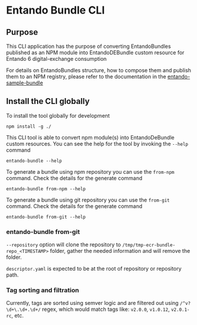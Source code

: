 # Entando Bundle CLI

## Purpose
This CLI application has the purpose of converting EntandoBundles published as an NPM module into EntandoDEBundle custom resource for Entando 6 digital-exchange consumption

For details on EntandoBundles structure, how to compose them and publish them to an NPM registry, please refer to the documentation in the [entando-sample-bundle](https://github.com/entando-k8s/entando-sample-bundle)

## Install the CLI globally
To install the tool globally for development
```
npm install -g ./
```

This CLI tool is able to convert npm module(s) into EntandoDeBundle custom resources. You can see the help for the tool by invoking the `--help` command

```
entando-bundle --help
```

To generate a bundle using npm repository you can use the `from-npm` command. Check the details for the generate command
```
entando-bundle from-npm --help
```

To generate a bundle using git repository you can use the `from-git` command. Check the details for the generate command
```
entando-bundle from-git --help
```


### entando-bundle from-git

`--repository` option will clone the repository to `/tmp/tmp-ecr-bundle-repo_<TIMESTAMP>` folder, gather the needed information and will remove the folder.

`descriptor.yaml` is expected to be at the root of repository or repository path.

### Tag sorting and filtration

Currently, tags are sorted using semver logic and are filtered out using  `/^v?\d+\.\d+.\d+/` regex, which would match tags like: `v2.0.0`, `v1.0.12`, `v2.0.1-rc`, etc.
